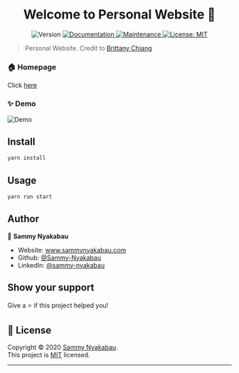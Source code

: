 <h1 align="center">Welcome to Personal Website 👋</h1>
<p align="center">
  <img alt="Version" src="https://img.shields.io/badge/version-1.0.0-blue.svg?cacheSeconds=2592000" />
  <a href="https://github.com/Sammy-Nyakabau/Personal-Website/blob/main/README.md" target="_blank">
    <img alt="Documentation" src="https://img.shields.io/badge/documentation-yes-brightgreen.svg" />
  </a>
  <a href="https://github.com/bchiang7/v4/graphs/commit-activity" target="_blank">
    <img alt="Maintenance" src="https://img.shields.io/badge/Maintained%3F-yes-green.svg" />
  </a>
  <a href="https://github.com/bchiang7/v4/blob/master/LICENSE" target="_blank">
    <img alt="License: MIT" src="https://img.shields.io/github/license/Sammy-Nyakabau/Personal Website" />
  </a>
</p>

> Personal Website. Credit to [Brittany Chiang](https://brittanychiang.com/)

### 🏠 Homepage
Click [here](https://sammynyakabau.com/)

### ✨ Demo 
![Demo](https://i.ibb.co/QkVbHht/Website.gif)

## Install

```sh
yarn install
```

## Usage

```sh
yarn run start
```

## Author

👤 **Sammy Nyakabau**

* Website: www.sammynyakabau.com
* Github: [@Sammy-Nyakabau](https://github.com/Sammy-Nyakabau)
* LinkedIn: [@sammy-nyakabau](https://linkedin.com/in/sammy-nyakabau)

## Show your support

Give a ⭐️ if this project helped you!

## 📝 License

Copyright © 2020 [Sammy Nyakabau](https://github.com/Sammy-Nyakabau).<br />
This project is [MIT](https://github.com/bchiang7/v4/blob/master/LICENSE) licensed.

***